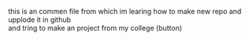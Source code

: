 <p>this is an commen file from which im learing how to make new repo and upplode it in github<br>
and tring to make an project from my college (button)<p>